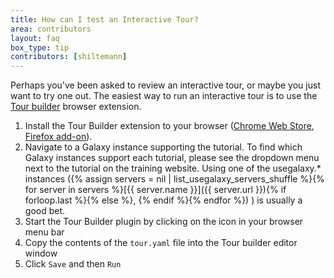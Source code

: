 ```yaml
---
title: How can I test an Interactive Tour?
area: contributors
layout: faq
box_type: tip
contributors: [shiltemann]
---
```


Perhaps you've been asked to review an interactive tour, or maybe you just want to try one out. The easiest way to run an interactive tour is to use the [Tour builder](https://tailordev.fr/blog/2017/07/19/the-galaxy-tour-builder-extension/) browser extension.

1. Install the Tour Builder extension to your browser ([Chrome Web Store](https://chrome.google.com/webstore/detail/galaxy-tour-builder/mdfbapknmcpnbmggahhaegehbbbmhmgg), [Firefox add-on](https://addons.mozilla.org/en-US/firefox/addon/galaxy-tour-builder/)).
2. Navigate to a Galaxy instance supporting the tutorial. To find which Galaxy instances support each tutorial, please see the dropdown menu next to the tutorial on the training website. Using one of the usegalaxy.\* instances ({% assign servers = nil | list_usegalaxy_servers_shuffle %}{% for server in servers %}[{{ server.name }}]({{ server.url }}){% if forloop.last %}{% else %}, {% endif %}{% endfor %})
) is usually a good bet.
3. Start the Tour Builder plugin by clicking on the icon in your browser menu bar
4. Copy the contents of the `tour.yaml` file into the Tour builder editor window
5. Click `Save` and then `Run`

